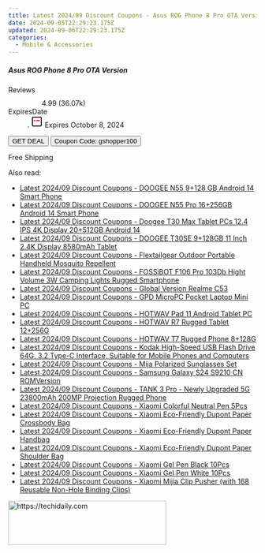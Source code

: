 ```yaml
---
title: Latest 2024/09 Discount Coupons - Asus ROG Phone 8 Pro OTA Version
date: 2024-09-05T22:29:23.175Z
updated: 2024-09-06T22:29:23.175Z
categories:
  - Mobile & Accessories
---
```



<div class="max-w-4xl mx-auto grid grid-cols-1 lg:max-w-5xl lg:gap-x-20 lg:grid-cols-2">
  <div class="relative p-3 col-start-1 row-start-1 flex flex-col-reverse rounded-lg bg-gradient-to-t from-black/75 via-black/0 sm:bg-none sm:row-start-2 sm:p-0 lg:row-start-1">
    <h5 class="mt-1 text-lg font-semibold text-white sm:text-slate-900 md:text-2xl dark:sm:text-white">Asus ROG Phone 8 Pro 
OTA Version</h5>
  </div>
  
  <div class="col-start-1 col-end-3 row-start-1 grid gap-4 sm:mb-6 sm:grid-cols-4 lg:col-start-2 lg:row-span-6 lg:row-end-6 lg:mb-0 lg:gap-6">
    
  </div>
  <dl class="row-start-2 mt-4 flex items-center text-xs font-medium sm:row-start-3 sm:mt-1 md:mt-2.5 lg:row-start-2">
    <dt class="sr-only">Reviews</dt>
    <dd class="flex items-center text-indigo-600 dark:text-indigo-400">
      <svg width="24" height="24" fill="none" aria-hidden="true" class="mr-1 stroke-current dark:stroke-indigo-500">
        <path d="m12 5 2 5h5l-4 4 2.103 5L12 16l-5.103 3L9 14l-4-4h5l2-5Z" stroke-width="2" stroke-linecap="round" stroke-linejoin="round" />
      </svg>
      <span>4.99 <span class="font-normal text-slate-400">(36.07k)</span></span>
    </dd>
    <dt class="sr-only">ExpiresDate</dt>
    <dd class="flex items-center">
      <svg width="2" height="2" aria-hidden="true" fill="currentColor" class="mx-3 text-slate-300">
        <circle cx="1" cy="1" r="1" />
      </svg>
      <svg width="24" height="24" viewBox="0 0 24 24" fill="none" stroke="currentColor" stroke-width="2">
        <rect x="3" y="3" width="18" height="18" rx="2" fill="#fff" />
        <path d="M6 10L18 10" stroke="red" stroke-width="2" fill="none" />
        <path d="M10 6L10 18" stroke="#fff" stroke-width="2" fill="none" />
      </svg>
      Expires October 8, 2024    </dd>
  </dl>
  <div class="col-start-1 row-start-3 mt-4 self-center sm:col-start-2 sm:row-span-2 sm:row-start-2 sm:mt-0 lg:col-start-1 lg:row-start-3 lg:row-end-4 lg:mt-6">
    <button type="button" onClick="javascript:window.open(decodeURIComponent('https%3A%2F%2Fwww.shareasale.com%2Fu.cfm%3Fd%3D1118274%26m%3D97331%26u%3D4338022'), '_blank');void(0);" class="rounded-lg bg-red-600 px-3 py-2 text-sm font-medium leading-6 text-white">GET DEAL</button>
    <button type="button" onClick="javascript:window.open(decodeURIComponent('https%3A%2F%2Fwww.shareasale.com%2Fu.cfm%3Fd%3D1118274%26m%3D97331%26u%3D4338022'), '_blank');void(0);" class="border-dashed border-2 border-indigo-600 bg-green-100 text-sm leading-6 font-medium py-2 px-3 rounded-lg">Coupon Code: gshopper100</button>
  </div>
  <p class="col-start-1 mt-4 text-sm leading-6 sm:col-span-2 lg:col-span-1 lg:row-start-4 lg:mt-6 dark:text-slate-400">
    Free Shipping 
  </p>
</div>
<span class="atpl-alsoreadstyle">Also read:</span>
<div><ul>
<li><a href="https://coupons.techidaily.com/coupon-1117949-share-97331-sale/"><u>Latest 2024/09 Discount Coupons - DOOGEE N55 9+128 GB Android 14 Smart Phone</u></a></li>
<li><a href="https://coupons.techidaily.com/coupon-1117950-share-97331-sale/"><u>Latest 2024/09 Discount Coupons - DOOGEE N55 Pro 16+256GB Android 14 Smart Phone</u></a></li>
<li><a href="https://coupons.techidaily.com/coupon-1117948-share-97331-sale/"><u>Latest 2024/09 Discount Coupons - Doogee T30 Max Tablet PCs 12.4 IPS 4K Display 20+512GB Android 14</u></a></li>
<li><a href="https://coupons.techidaily.com/coupon-1117951-share-97331-sale/"><u>Latest 2024/09 Discount Coupons - DOOGEE T30SE 9+128GB 11 Inch 2.4K Display 8580mAh Tablet</u></a></li>
<li><a href="https://coupons.techidaily.com/coupon-1117937-share-97331-sale/"><u>Latest 2024/09 Discount Coupons - Flextailgear Outdoor Portable Handheld Mosquito Repellent</u></a></li>
<li><a href="https://coupons.techidaily.com/coupon-1117952-share-97331-sale/"><u>Latest 2024/09 Discount Coupons - FOSSiBOT F106 Pro 103Db Hight Volume 3W Camping Lights Rugged Smartphone</u></a></li>
<li><a href="https://coupons.techidaily.com/coupon-1117946-share-97331-sale/"><u>Latest 2024/09 Discount Coupons - Global Version Realme C53</u></a></li>
<li><a href="https://coupons.techidaily.com/coupon-1117947-share-97331-sale/"><u>Latest 2024/09 Discount Coupons - GPD MicroPC Pocket Laptop Mini PC</u></a></li>
<li><a href="https://coupons.techidaily.com/coupon-1117956-share-97331-sale/"><u>Latest 2024/09 Discount Coupons - HOTWAV Pad 11 Android Tablet PC</u></a></li>
<li><a href="https://coupons.techidaily.com/coupon-1117954-share-97331-sale/"><u>Latest 2024/09 Discount Coupons - HOTWAV R7 Rugged Tablet 12+256G</u></a></li>
<li><a href="https://coupons.techidaily.com/coupon-1117955-share-97331-sale/"><u>Latest 2024/09 Discount Coupons - HOTWAV T7 Rugged Phone 8+128G</u></a></li>
<li><a href="https://coupons.techidaily.com/coupon-1117936-share-97331-sale/"><u>Latest 2024/09 Discount Coupons - Kodak High-Speed USB Flash Drive 64G, 3.2 Type-C Interface, Suitable for Mobile Phones and Computers</u></a></li>
<li><a href="https://coupons.techidaily.com/coupon-1117938-share-97331-sale/"><u>Latest 2024/09 Discount Coupons - Mija Polarized Sunglasses Set</u></a></li>
<li><a href="https://coupons.techidaily.com/coupon-1118022-share-97331-sale/"><u>Latest 2024/09 Discount Coupons - Samsung Galaxy S24 S9210 CN ROMVersion</u></a></li>
<li><a href="https://coupons.techidaily.com/coupon-1117953-share-97331-sale/"><u>Latest 2024/09 Discount Coupons - TANK 3 Pro - Newly Upgraded 5G 23800mAh 200MP Projection Rugged Phone</u></a></li>
<li><a href="https://coupons.techidaily.com/coupon-1117939-share-97331-sale/"><u>Latest 2024/09 Discount Coupons - Xiaomi Colorful Neutral Pen 5Pcs</u></a></li>
<li><a href="https://coupons.techidaily.com/coupon-1117942-share-97331-sale/"><u>Latest 2024/09 Discount Coupons - Xiaomi Eco-Friendly Dupont Paper Crossbody Bag</u></a></li>
<li><a href="https://coupons.techidaily.com/coupon-1117944-share-97331-sale/"><u>Latest 2024/09 Discount Coupons - Xiaomi Eco-Friendly Dupont Paper Handbag</u></a></li>
<li><a href="https://coupons.techidaily.com/coupon-1117943-share-97331-sale/"><u>Latest 2024/09 Discount Coupons - Xiaomi Eco-Friendly Dupont Paper Shoulder Bag</u></a></li>
<li><a href="https://coupons.techidaily.com/coupon-1117941-share-97331-sale/"><u>Latest 2024/09 Discount Coupons - Xiaomi Gel Pen Black 10Pcs</u></a></li>
<li><a href="https://coupons.techidaily.com/coupon-1117940-share-97331-sale/"><u>Latest 2024/09 Discount Coupons - Xiaomi Gel Pen White 10Pcs</u></a></li>
<li><a href="https://coupons.techidaily.com/coupon-1117945-share-97331-sale/"><u>Latest 2024/09 Discount Coupons - Xiaomi Mijia Clip Pusher (with 168 Reusable Non-Hole Binding Clips)</u></a></li>
</ul></div>

<ins class="adsbygoogle"
      style="display:block"
      data-ad-client="ca-pub-7571918770474297"
      data-ad-slot="8358498916"
      data-ad-format="auto"
      data-full-width-responsive="true"></ins>
<!-- affiliate ads begin -->
<a href="https://bluettius.sjv.io/c/5597632/2139117/17108" target="_top" id="2139117">
  <img src="//a.impactradius-go.com/display-ad/17108-2139117" border="0" alt="https://techidaily.com" width="320" height="90"/>
</a>
<img height="0" width="0" src="https://bluettius.sjv.io/i/5597632/2139117/17108" style="position:absolute;visibility:hidden;" border="0" />
<!-- affiliate ads end -->